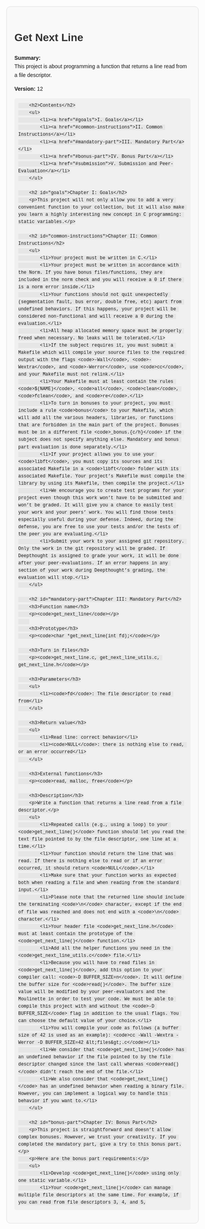 <!DOCTYPE html>
<html lang="en">
<head>
    <meta charset="UTF-8">
    <meta name="viewport" content="width=device-width, initial-scale=1.0">
    <style>
        body {
            font-family: Arial, sans-serif;
            margin: 0;
            padding: 20px;
            line-height: 1.6;
        }
        h1, h2, h3 {
            color: #333;
        }
        .container {
            max-width: 800px;
            margin: 0 auto;
            padding: 20px;
            border: 1px solid #ddd;
            border-radius: 10px;
            background-color: #f9f9f9;
        }
        pre {
            background-color: #f0f0f0;
            padding: 10px;
            border-radius: 5px;
            overflow-x: auto;
        }
        code {
            font-family: Consolas, 'Courier New', Courier, monospace;
            background-color: #e6e6e6;
            padding: 2px 4px;
            border-radius: 3px;
        }
        ul {
            margin: 0;
            padding: 0 0 0 20px;
        }
        a {
            text-decoration: none;
            color: #0066cc;
        }
        a:hover {
            text-decoration: underline;
        }
    </style>
    <title>Get Next Line</title>
</head>
<body>
    <div class="container">
        <h1>Get Next Line</h1>
        <p><strong>Summary:</strong><br>This project is about programming a function that returns a line read from a file descriptor.</p>
        <p><strong>Version:</strong> 12</p>

        <h2>Contents</h2>
        <ul>
            <li><a href="#goals">I. Goals</a></li>
            <li><a href="#common-instructions">II. Common Instructions</a></li>
            <li><a href="#mandatory-part">III. Mandatory Part</a></li>
            <li><a href="#bonus-part">IV. Bonus Part</a></li>
            <li><a href="#submission">V. Submission and Peer-Evaluation</a></li>
        </ul>

        <h2 id="goals">Chapter I: Goals</h2>
        <p>This project will not only allow you to add a very convenient function to your collection, but it will also make you learn a highly interesting new concept in C programming: static variables.</p>

        <h2 id="common-instructions">Chapter II: Common Instructions</h2>
        <ul>
            <li>Your project must be written in C.</li>
            <li>Your project must be written in accordance with the Norm. If you have bonus files/functions, they are included in the norm check and you will receive a 0 if there is a norm error inside.</li>
            <li>Your functions should not quit unexpectedly (segmentation fault, bus error, double free, etc) apart from undefined behaviors. If this happens, your project will be considered non-functional and will receive a 0 during the evaluation.</li>
            <li>All heap allocated memory space must be properly freed when necessary. No leaks will be tolerated.</li>
            <li>If the subject requires it, you must submit a Makefile which will compile your source files to the required output with the flags <code>-Wall</code>, <code>-Wextra</code>, and <code>-Werror</code>, use <code>cc</code>, and your Makefile must not relink.</li>
            <li>Your Makefile must at least contain the rules <code>$(NAME)</code>, <code>all</code>, <code>clean</code>, <code>fclean</code>, and <code>re</code>.</li>
            <li>To turn in bonuses to your project, you must include a rule <code>bonus</code> to your Makefile, which will add all the various headers, libraries, or functions that are forbidden in the main part of the project. Bonuses must be in a different file <code>_bonus.{c/h}</code> if the subject does not specify anything else. Mandatory and bonus part evaluation is done separately.</li>
            <li>If your project allows you to use your <code>libft</code>, you must copy its sources and its associated Makefile in a <code>libft</code> folder with its associated Makefile. Your project’s Makefile must compile the library by using its Makefile, then compile the project.</li>
            <li>We encourage you to create test programs for your project even though this work won’t have to be submitted and won’t be graded. It will give you a chance to easily test your work and your peers’ work. You will find those tests especially useful during your defense. Indeed, during the defense, you are free to use your tests and/or the tests of the peer you are evaluating.</li>
            <li>Submit your work to your assigned git repository. Only the work in the git repository will be graded. If Deepthought is assigned to grade your work, it will be done after your peer-evaluations. If an error happens in any section of your work during Deepthought’s grading, the evaluation will stop.</li>
        </ul>

        <h2 id="mandatory-part">Chapter III: Mandatory Part</h2>
        <h3>Function name</h3>
        <p><code>get_next_line</code></p>
        
        <h3>Prototype</h3>
        <p><code>char *get_next_line(int fd);</code></p>

        <h3>Turn in files</h3>
        <p><code>get_next_line.c, get_next_line_utils.c, get_next_line.h</code></p>

        <h3>Parameters</h3>
        <ul>
            <li><code>fd</code>: The file descriptor to read from</li>
        </ul>

        <h3>Return value</h3>
        <ul>
            <li>Read line: correct behavior</li>
            <li><code>NULL</code>: there is nothing else to read, or an error occurred</li>
        </ul>

        <h3>External functions</h3>
        <p><code>read, malloc, free</code></p>

        <h3>Description</h3>
        <p>Write a function that returns a line read from a file descriptor.</p>
        <ul>
            <li>Repeated calls (e.g., using a loop) to your <code>get_next_line()</code> function should let you read the text file pointed to by the file descriptor, one line at a time.</li>
            <li>Your function should return the line that was read. If there is nothing else to read or if an error occurred, it should return <code>NULL</code>.</li>
            <li>Make sure that your function works as expected both when reading a file and when reading from the standard input.</li>
            <li>Please note that the returned line should include the terminating <code>\n</code> character, except if the end of file was reached and does not end with a <code>\n</code> character.</li>
            <li>Your header file <code>get_next_line.h</code> must at least contain the prototype of the <code>get_next_line()</code> function.</li>
            <li>Add all the helper functions you need in the <code>get_next_line_utils.c</code> file.</li>
            <li>Because you will have to read files in <code>get_next_line()</code>, add this option to your compiler call: <code>-D BUFFER_SIZE=n</code>. It will define the buffer size for <code>read()</code>. The buffer size value will be modified by your peer-evaluators and the Moulinette in order to test your code. We must be able to compile this project with and without the <code>-D BUFFER_SIZE</code> flag in addition to the usual flags. You can choose the default value of your choice.</li>
            <li>You will compile your code as follows (a buffer size of 42 is used as an example): <code>cc -Wall -Wextra -Werror -D BUFFER_SIZE=42 &lt;files&gt;.c</code></li>
            <li>We consider that <code>get_next_line()</code> has an undefined behavior if the file pointed to by the file descriptor changed since the last call whereas <code>read()</code> didn’t reach the end of the file.</li>
            <li>We also consider that <code>get_next_line()</code> has an undefined behavior when reading a binary file. However, you can implement a logical way to handle this behavior if you want to.</li>
        </ul>

        <h2 id="bonus-part">Chapter IV: Bonus Part</h2>
        <p>This project is straightforward and doesn’t allow complex bonuses. However, we trust your creativity. If you completed the mandatory part, give a try to this bonus part.</p>
        <p>Here are the bonus part requirements:</p>
        <ul>
            <li>Develop <code>get_next_line()</code> using only one static variable.</li>
            <li>Your <code>get_next_line()</code> can manage multiple file descriptors at the same time. For example, if you can read from file descriptors 3, 4, and 5,
</div>

    
